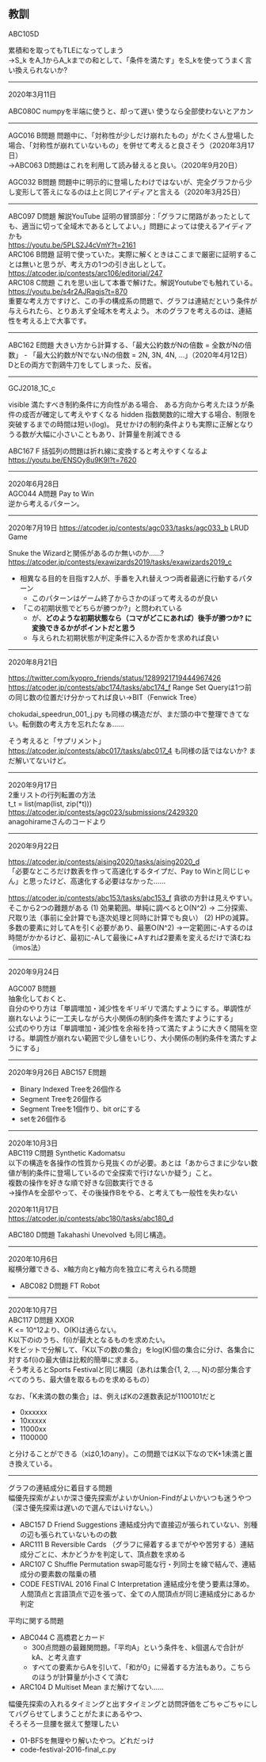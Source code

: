 ## 教訓

ABC105D 

累積和を取ってもTLEになってしまう  
→S_k をA_1からA_kまでの和として、「条件を満たす」をS_kを使ってうまく言い換えられないか?

---

2020年3月11日

ABC080C numpyを半端に使うと、却って遅い 使うなら全部使わないとアカン


---

AGC016 B問題 問題中に、「対称性が少しだけ崩れたもの」がたくさん登場した場合、「対称性が崩れていないもの」を併せて考えると良さそう（2020年3月17日）  
→ABC063 D問題はこれを利用して読み替えると良い。（2020年9月20日）

AGC032 B問題 問題中に明示的に登場したわけではないが、完全グラフから少し変形して答えになるのは上と同じアイディアと言える（2020年3月25日）

---

ABC097 D問題 解説YouTube 証明の冒頭部分：「グラフに閉路があったとしても、適当に切って全域木であるとしてよい。」問題によっては使えるアイディアかも  
https://youtu.be/5PLS2J4cVmY?t=2161  
    ARC106 B問題 証明で使っていた。実際に解くときはここまで厳密に証明することは無いと思うが、考え方の1つの引き出しとして。  
    https://atcoder.jp/contests/arc106/editorial/247  
    ARC108 C問題 これを思い出して本番で解けた。解説Youtubeでも触れている。  
    https://youtu.be/s4r2AJRagjs?t=870  
    重要な考え方ですけど、この手の構成系の問題で、グラフは連結だという条件が与えられたら、とりあえず全域木を考えよう。
    木のグラフを考えるのは、連結性を考える上で大事です。


---

ABC162 E問題 大きい方から計算する、「最大公約数がNの倍数 = 全数がNの倍数」 - 「最大公約数がNでないNの倍数 = 2N, 3N, 4N, ...」（2020年4月12日）  
DとEの両方で割鶏牛刀をしてしまった、反省。

---

GCJ2018_1C_c

visible
満たすべき制約条件に方向性がある場合、
ある方向から考えたほうが条件の成否が確定して考えやすくなる
hidden
指数関数的に增大する場合、制限を突破するまでの時間は短い(log)。
見せかけの制約条件よりも実際に正解となりうる数が大幅に小さいこともあり、計算量を削減できる


ABC167 F
括弧列の問題は折れ線に変換すると考えやすくなるよ
https://youtu.be/ENSOy8u9K9I?t=7620

---

2020年6月28日  
AGC044 A問題 Pay to Win  
逆から考えるパターン。

---

2020年7月19日
https://atcoder.jp/contests/agc033/tasks/agc033_b
LRUD Game

Snuke the Wizardと関係があるのか無いのか……? https://atcoder.jp/contests/exawizards2019/tasks/exawizards2019_c

* 相異なる目的を目指す2人が、手番を入れ替えつつ両者最適に行動するパターン
  * このパターンはゲーム終了からさかのぼって考えるのが良い
* 「この初期状態でどちらが勝つか?」と問われている
  *  が、**どのような初期状態なら（コマがどこにあれば）後手が勝つか? に変換できるかがポイントだと思う**
  * 与えられた初期状態が判定条件に入るか否かを求めれば良い


---

2020年8月21日

https://twitter.com/kyopro_friends/status/1289921719444967426
https://atcoder.jp/contests/abc174/tasks/abc174_f
Range Set Queryは1つ前の同じ数の位置だけ分かってれば良い→BIT（Fenwick Tree）

chokudai_speedrun_001_j.py も同様の構造だが、まだ頭の中で整理できてない。転倒数の考え方を忘れたなぁ……

そう考えると「サプリメント」https://atcoder.jp/contests/abc017/tasks/abc017_4 も同様の話ではないか? まだ解いてないけど。

---

2020年9月17日  
2重リストの行列転置の方法  
t_t = list(map(list, zip(*t)))
https://atcoder.jp/contests/agc023/submissions/2429320  
anagohirameさんのコードより

---

2020年9月22日

https://atcoder.jp/contests/aising2020/tasks/aising2020_d  
「必要なところだけ数表を作って高速化するタイプだ、Pay to Winと同じじゃん」と思ったけど、高速化する必要はなかった……

https://atcoder.jp/contests/abc153/tasks/abc153_f
貪欲の方針は見えやすい。そこから2つの難題がある
(1) 効果範囲。単純に調べるとO(N^2)
→ 二分探索、尺取り法（事前に全計算でも逐次処理と同時に計算でも良い）
(2) HPの減算。多数の要素に対してAを引く必要があり、最悪O(N^2)
→一定範囲に-Aするのは時間がかかるけど、最初に-Aして最後に+Aすれば2要素を変えるだけで済むね（imos法）

---

2020年9月24日

AGC007 B問題  
抽象化しておくと、  
自分のやり方は「単調増加・減少性をギリギリで満たすようにする。単調性が崩れないように一工夫しながら大小関係の制約条件を満たすようにする」  
公式のやり方は「単調増加・減少性を余裕を持って満たすように大きく間隔を空ける。単調性が崩れない範囲で少し値をいじり、大小関係の制約条件を満たすようにする」

---

2020年9月26日
ABC157 E問題

- Binary Indexed Treeを26個作る
- Segment Treeを26個作る
- Segment Treeを1個作り、bit orにする
- setを26個作る

---

2020年10月3日  
ABC119 C問題 Synthetic Kadomatsu  
以下の構造を各操作の性質から見抜くのが必要。あとは「あからさまに少ない数値が制約条件に登場しているので全探索で行けないか疑う」こと。  
複数の操作を好きな順で好きな回数実行できる  
→操作Aを全部やって、その後操作Bをやる、と考えても一般性を失わない  

2020年11月17日  
https://atcoder.jp/contests/abc180/tasks/abc180_d

ABC180 D問題 Takahashi Unevolved も同じ構造。

---

2020年10月6日  
縦横分離できる、x軸方向とy軸方向を独立に考えられる問題  
* ABC082 D問題 FT Robot

---

2020年10月7日  
ABC117 D問題 XXOR  
K <= 10^12より、O(K)は通らない。  
K以下のiのうち、f(i)が最大となるものを求めたい。  
Kをビットで分解して、「K以下の数の集合」をlog(K)個の集合に分け、各集合に対するf(i)の最大値は比較的簡単に求まる。  
そう考えるとSports Festivalと同じ構図（あれは集合{1, 2, ..., N}の部分集合すべてのうち、最大値を取るものを求めるもの）  

なお、「K未満の数の集合」は、例えばKの2進数表記が1100101だと  
- 0xxxxxx
- 10xxxxx
- 11000xx
- 1100000

と分けることができる（xは0,1のany）。この問題ではK以下なのでK+1未満と置き換えている。

---

グラフの連結成分に着目する問題  
幅優先探索がよいか深さ優先探索がよいかUnion-Findがよいかいつも迷うやつ  
（深さ優先探索は遅いので選んではいけない。）  
- ABC157 D Friend Suggestions 連結成分内で直接辺が張られていない、別種の辺も張られていないものの数
- ARC111 B Reversible Cards （グラフに帰着するまでがやや苦労する）連結成分ごとに、木かどうかを判定して、頂点数を求める
- ARC107 C Shuffle Permutation swap可能な行・列同士を線で結んで、連結成分の要素数の階乗の積
- CODE FESTIVAL 2016 Final C Interpretation 連結成分を使う要素は薄め。人間頂点と言語頂点で辺を張って、全ての人間頂点が同じ連結成分にあるか判定


平均に関する問題

- ABC044 C 高橋君とカード
  - 300点問題の最難関問題。「平均A」という条件を、k個選んで合計がkA、と考え直す
  - すべての要素からAを引いて、「和が0」に帰着する方法もあり。こちらのほうが計算量が小さくて済む
- ARC104 D Multiset Mean まだ解けてない……


幅優先探索の入れるタイミングと出すタイミングと訪問評価をごちゃごちゃにしてバグらせてしまうことがたまにあるやつ、  
そろそろ一旦腰を据えて整理したい
- 01-BFSを無理やり解いたやつ。どれだっけ
- code-festival-2016-final_c.py
